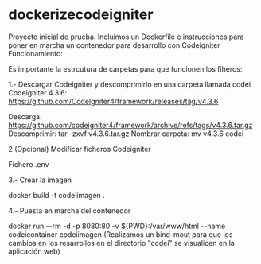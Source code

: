 # dockerizecodeigniter
Proyecto inicial de prueba. 
Incluimos un Dockerfile e instrucciones para poner en marcha un contenedor para desarrollo con Codeigniter
Funcionamiento:

Es importante la estrcutura de carpetas para que funcionen los fiheros:

1.- Descargar Codeigniter y descomprimirlo en una carpeta llamada codei
   Codeigniter 4.3.6: https://github.com/CodeIgniter4/framework/releases/tag/v4.3.6

Descarga: https://github.com/codeigniter4/framework/archive/refs/tags/v4.3.6.tar.gz
Descomprimir: tar -zxvf v4.3.6.tar.gz
Nombrar carpeta: mv v4.3.6 codei
	
2 (Opcional) Modificar ficheros Codeigniter

Fichero .env
	
3.- Crear la imagen

docker build -t codeiimagen .

4.- Puesta en marcha del contenedor

docker run --rm -d -p 8080:80 -v ${PWD}:/var/www/html --name codeicontainer codeiimagen
(Realizamos un bind-mout para que los cambios en los resarrollos en el directorio "codei" se visualicen en la aplicación web)
